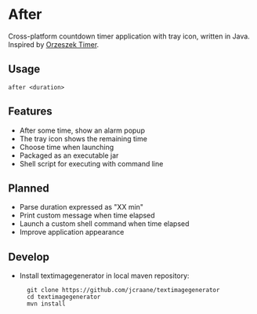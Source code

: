 After
=====

Cross-platform countdown timer application with tray icon, written in Java.
Inspired by [Orzeszek Timer](http://www.orzeszek.org/dev/timer/).

Usage
-----

    after <duration>

Features
--------

- After some time, show an alarm popup
- The tray icon shows the remaining time
- Choose time when launching
- Packaged as an executable jar
- Shell script for executing with command line

Planned
-------

- Parse duration expressed as "XX min"
- Print custom message when time elapsed
- Launch a custom shell command when time elapsed
- Improve application appearance

Develop
-------

- Install textimagegenerator in local maven repository:

        git clone https://github.com/jcraane/textimagegenerator
        cd textimagegenerator
        mvn install
